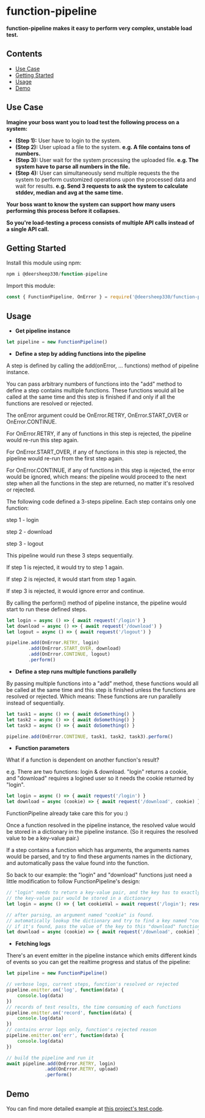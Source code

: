 # function-pipeline

__function-pipeline makes it easy to perform very complex, unstable load test.__

## Contents

- [Use Case](#use-case)
- [Getting Started](#getting-started)
- [Usage](#usage)
- [Demo](#demo)

## Use Case

__Imagine your boss want you to load test the following process on a system:__
- __(Step 1):__ User have to login to the system.
- __(Step 2):__ User upload a file to the system. __e.g. A file contains tons of numbers.__
- __(Step 3):__ User wait for the system processing the uploaded file. __e.g. The system have to parse all numbers in the file.__
- __(Step 4):__ User can simultaneously send multiple requests the the system to perform customized operations upon the processed data and wait for results. __e.g. Send 3 requests to ask the system to calculate stddev, median and avg at the same time.__

__Your boss want to know the system can support how many users performing this process before it collapses.__

__So you're load-testing a process consists of multiple API calls instead of a single API call.__

## Getting Started

Install this module using npm:

```javascript
npm i @deersheep330/function-pipeline
```

Import this module:

```javascript
const { FunctionPipeline, OnError } = require('@deersheep330/function-pipeline');
```

## Usage

- __Get pipeline instance__

```javascript
let pipeline = new FunctionPipeline()
```

- __Define a step by adding functions into the pipeline__

A step is defined by calling the add(onError, ... functions) method of pipeline instance.

You can pass arbitrary numbers of functions into the "add" method to define a step contains multiple functions. These functions would all be called at the same time and this step is finished if and only if all the functions are resolved or rejected. 

The onError argument could be OnError.RETRY, OnError.START_OVER or OnError.CONTINUE.

For OnError.RETRY, if any of functions in this step is rejected, the pipeline would re-run this step again.

For OnError.START_OVER, if any of functions in this step is rejected, the pipeline would re-run from the first step again.

For OnError.CONTINUE, if any of functions in this step is rejected, the error would be ignored, which means: the pipeline would proceed to the next step when all the functions in the step are returned, no matter it's resolved or rejected. 

The following code defined a 3-steps pipeline. Each step contains only one function:

step 1 - login

step 2 - download

step 3 - logout

This pipeline would run these 3 steps sequentially.

If step 1 is rejected, it would try to step 1 again.

If step 2 is rejected, it would start from step 1 again.

If step 3 is rejected, it would ignore error and continue.

By calling the perform() method of pipeline instance, the pipeline would start to run these defined steps.

```javascript
let login = async () => { await request('/login') }
let download = async () => { await request('/download') }
let logout = async () => { await request('/logout') }

pipeline.add(OnError.RETRY, login)
        .add(OnError.START_OVER, download)
        .add(OnError.CONTINUE, logout)
        .perform()
```

- __Define a step runs multiple functions parallelly__

By passing multiple functions into a "add" method, these functions would all be called at the same time and this step is finished unless the functions are resolved or rejected. Which means: These functions are run parallelly instead of sequentially.

```javascript
let task1 = async () => { await doSomething() }
let task2 = async () => { await doSomething() }
let task3 = async () => { await doSomething() }

pipeline.add(OnError.CONTINUE, task1, task2, task3).perform()
```

- __Function parameters__

What if a function is dependent on another function's result?

e.g. There are two functions: login & download. "login" returns a cookie, and "download" requires a logined user so it needs the cookie returned by "login".

```javascript
let login = async () => { await request('/login') }
let download = async (cookie) => { await request('/download', cookie) }
```

FunctionPipeline already take care this for you :)

Once a function resolved in the pipeline instance, the resolved value would be stored in a dictionary in the pipeline instance. (So it requires the resolved value to be a key-value pair.) 

If a step contains a function which has arguments, the arguments names would be parsed, and try to find these arguments names in the dictionary, and automatically pass the value found into the function.

So back to our example: the "login" and "download" functions just need a little modification to follow FunctionPipeline's design:

```javascript
// "login" needs to return a key-value pair, and the key has to exactly match "download"'s argument name
// the key-value pair would be stored in a dictionary
let login = async () => { let cookieVal = await request('/login'); resolve({ cookie: cookieVal }) }

// after parsing, an argument named "cookie" is found.
// automatically lookup the dictionary and try to find a key named "cookie"
// if it's found, pass the value of the key to this "download" function
let download = async (cookie) => { await request('/download', cookie) }
```

- __Fetching logs__

There's an event emitter in the pipeline instance which emits different kinds of events so you can get the realtime progress and status of the pipeline:

```javascript
let pipeline = new FunctionPipeline()

// verbose logs, current steps, function's resolved or rejected
pipeline.emitter.on('log', function(data) {
    console.log(data)
})
// records of test results, the time consuming of each functions
pipeline.emitter.on('record', function(data) {
    console.log(data)
})
// contains error logs only, function's rejected reason
pipeline.emitter.on('err', function(data) {
    console.log(data)
})

// build the pipeline and run it
await pipeline.add(OnError.RETRY, login)
              .add(OnError.RETRY, upload)
              .perform()
```

## Demo

You can find more detailed example at [this project's test code](https://github.com/deersheep330/function-pipeline/blob/master/test.js).
